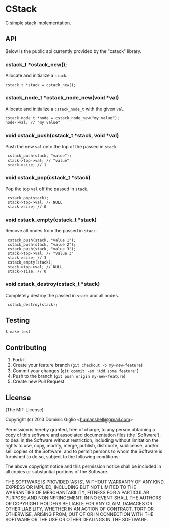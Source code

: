 # CStack

 C simple stack implementation.

## API

 Below is the public api currently provided by the "cstack" library.

### cstack_t \*cstack_new();

 Allocate and initialize a `stack`.
 
    cstack_t *stack = cstack_new();

### cstack_node_t \*cstack_node_new(void \*val)

 Allocate and initialize a `cstack_node_t` with the given `val`.

    cstack_node_t *node = cstack_node_new("my value");
    node->val; // "my value"

### void cstack_push(cstack_t \*stack, void \*val)

 Push the new `val` onto the top of the passed in `stack`.
 
     cstack_push(stack, "value");
     stack->top->val; // "value"
     stack->size; // 1

### void cstack_pop(cstack_t \*stack)

 Pop the top `val` off the passed in `stack`.
 
     cstack_pop(stack);
     stack->top->val; // NULL
     stack->size; // 0

### void cstack_empty(cstack_t \*stack)

 Remove all nodes from the passed in `stack`.
 
     cstack_push(stack, "value 1");
     cstack_push(stack, "value 2");
     cstack_push(stack, "value 3");
     stack->top->val; // "value 3"
     stack->size; // 3
     cstack_empty(stack);
     stack->top->val; // NULL
     stack->size; // 0

### void cstack_destroy(cstack_t \*stack)

 Completely destroy the passed in `stack` and all nodes.
 
     cstack_destroy(stack);

## Testing

    $ make test

## Contributing

1. Fork it
2. Create your feature branch (`git checkout -b my-new-feature`)
3. Commit your changes (`git commit -am 'Add some feature'`)
4. Push to the branch (`git push origin my-new-feature`)
5. Create new Pull Request

## License 

(The MIT License)

Copyright (c) 2013 Dominic Giglio &lt;humanshell@gmail.com&gt;

Permission is hereby granted, free of charge, to any person obtaining
a copy of this software and associated documentation files (the
'Software'), to deal in the Software without restriction, including
without limitation the rights to use, copy, modify, merge, publish,
distribute, sublicense, and/or sell copies of the Software, and to
permit persons to whom the Software is furnished to do so, subject to
the following conditions:

The above copyright notice and this permission notice shall be
included in all copies or substantial portions of the Software.

THE SOFTWARE IS PROVIDED 'AS IS', WITHOUT WARRANTY OF ANY KIND,
EXPRESS OR IMPLIED, INCLUDING BUT NOT LIMITED TO THE WARRANTIES OF
MERCHANTABILITY, FITNESS FOR A PARTICULAR PURPOSE AND NONINFRINGEMENT.
IN NO EVENT SHALL THE AUTHORS OR COPYRIGHT HOLDERS BE LIABLE FOR ANY
CLAIM, DAMAGES OR OTHER LIABILITY, WHETHER IN AN ACTION OF CONTRACT,
TORT OR OTHERWISE, ARISING FROM, OUT OF OR IN CONNECTION WITH THE
SOFTWARE OR THE USE OR OTHER DEALINGS IN THE SOFTWARE.

